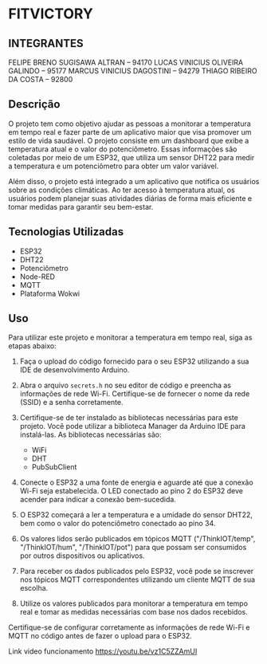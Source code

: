 # FITVICTORY
## INTEGRANTES

FELIPE BRENO SUGISAWA ALTRAN – 94170
LUCAS VINICIUS OLIVEIRA GALINDO – 95177
MARCUS VINICIUS DAGOSTINI – 94279
THIAGO RIBEIRO DA COSTA – 92800

## Descrição
O projeto tem como objetivo ajudar as pessoas a monitorar a temperatura em tempo real e fazer parte de um aplicativo maior que visa promover um estilo de vida saudável. O projeto consiste em um dashboard que exibe a temperatura atual e o valor do potenciômetro. Essas informações são coletadas por meio de um ESP32, que utiliza um sensor DHT22 para medir a temperatura e um potenciômetro para obter um valor variável.

Além disso, o projeto está integrado a um aplicativo que notifica os usuários sobre as condições climáticas. Ao ter acesso à temperatura atual, os usuários podem planejar suas atividades diárias de forma mais eficiente e tomar medidas para garantir seu bem-estar.

## Tecnologias Utilizadas
<ul>
  <li>ESP32</li>
  <li>DHT22</li>
  <li>Potenciômetro</li>
  <li>Node-RED</li>
  <li>MQTT</li>
  <li>Plataforma Wokwi</li>
</ul>

## Uso

Para utilizar este projeto e monitorar a temperatura em tempo real, siga as etapas abaixo:

1. Faça o upload do código fornecido para o seu ESP32 utilizando a sua IDE de desenvolvimento Arduino.

2. Abra o arquivo `secrets.h` no seu editor de código e preencha as informações de rede Wi-Fi. Certifique-se de fornecer o nome da rede (SSID) e a senha corretamente.

3. Certifique-se de ter instalado as bibliotecas necessárias para este projeto. Você pode utilizar a biblioteca Manager da Arduino IDE para instalá-las. As bibliotecas necessárias são:
   - WiFi
   - DHT
   - PubSubClient

4. Conecte o ESP32 a uma fonte de energia e aguarde até que a conexão Wi-Fi seja estabelecida. O LED conectado ao pino 2 do ESP32 deve acender para indicar a conexão bem-sucedida.

5. O ESP32 começará a ler a temperatura e a umidade do sensor DHT22, bem como o valor do potenciômetro conectado ao pino 34.

6. Os valores lidos serão publicados em tópicos MQTT ("/ThinkIOT/temp", "/ThinkIOT/hum", "/ThinkIOT/pot") para que possam ser consumidos por outros dispositivos ou aplicativos.

7. Para receber os dados publicados pelo ESP32, você pode se inscrever nos tópicos MQTT correspondentes utilizando um cliente MQTT de sua escolha.

8. Utilize os valores publicados para monitorar a temperatura em tempo real e tomar as medidas necessárias com base nos dados recebidos.

Certifique-se de configurar corretamente as informações de rede Wi-Fi e MQTT no código antes de fazer o upload para o ESP32.


Link video funcionamento
https://youtu.be/vz1C5ZZAmUI


